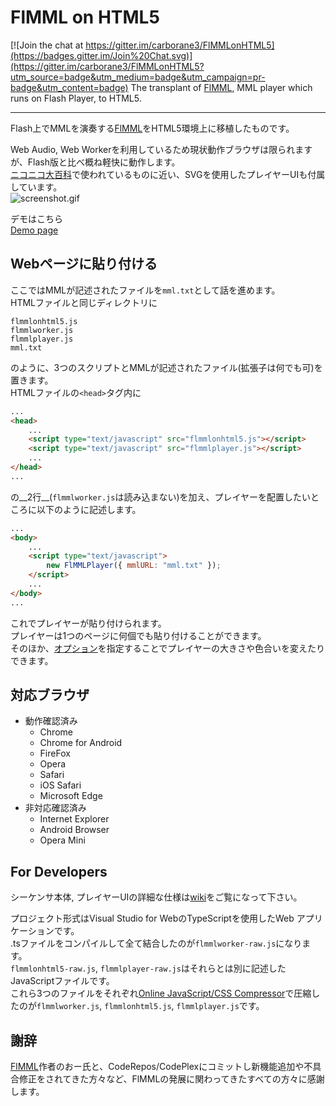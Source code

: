 # FlMML on HTML5

[![Join the chat at https://gitter.im/carborane3/FlMMLonHTML5](https://badges.gitter.im/Join%20Chat.svg)](https://gitter.im/carborane3/FlMMLonHTML5?utm_source=badge&utm_medium=badge&utm_campaign=pr-badge&utm_content=badge)
The transplant of [FlMML](https://flmml.codeplex.com/), MML player which runs on Flash Player, to HTML5\.

---
Flash上でMMLを演奏する[FlMML](https://flmml.codeplex.com/)をHTML5環境上に移植したものです。

Web Audio, Web Workerを利用しているため現状動作ブラウザは限られますが、Flash版と比べ概ね軽快に動作します。  
[ニコニコ大百科](http://dic.nicovideo.jp/)で使われているものに近い、SVGを使用したプレイヤーUIも付属しています。  
![screenshot.gif](http://carborane3.github.io/FlMMLonHTML5/screenshot.gif "Screen Shot")  

デモはこちら  
[Demo page](http://carborane3.github.io/FlMMLonHTML5/)

## Webページに貼り付ける
ここではMMLが記述されたファイルを`mml.txt`として話を進めます。  
HTMLファイルと同じディレクトリに
```
flmmlonhtml5.js
flmmlworker.js
flmmlplayer.js
mml.txt
```
のように、3つのスクリプトとMMLが記述されたファイル\(拡張子は何でも可\)を置きます。  
HTMLファイルの`<head>`タグ内に
```html
...
<head>
    ...
    <script type="text/javascript" src="flmmlonhtml5.js"></script>
    <script type="text/javascript" src="flmmlplayer.js"></script>
    ...
</head>
...
```
の__2行__\(`flmmlworker.js`は読み込まない\)を加え、プレイヤーを配置したいところに以下のように記述します。
```html
...
<body>
    ...
    <script type="text/javascript">
        new FlMMLPlayer({ mmlURL: "mml.txt" });
    </script>
    ...
</body>
...
```
これでプレイヤーが貼り付けられます。  
プレイヤーは1つのページに何個でも貼り付けることができます。  
そのほか、[オプション](https://github.com/carborane3/FlMMLonHTML5/wiki/flmmlplayer#options)を指定することでプレイヤーの大きさや色合いを変えたりできます。

## 対応ブラウザ
* 動作確認済み
    * Chrome
    * Chrome for Android
    * FireFox
    * Opera
    * Safari
    * iOS Safari
    * Microsoft Edge
* 非対応確認済み
    * Internet Explorer
    * Android Browser
    * Opera Mini

## For Developers
シーケンサ本体, プレイヤーUIの詳細な仕様は[wiki](https://github.com/carborane3/FlMMLonHTML5/wiki)をご覧になって下さい。

プロジェクト形式はVisual Studio for WebのTypeScriptを使用したWeb アプリケーションです。  
\.tsファイルをコンパイルして全て結合したのが`flmmlworker-raw.js`になります。  
`flmmlonhtml5-raw.js`, `flmmlplayer-raw.js`はそれらとは別に記述したJavaScriptファイルです。  
これら3つのファイルをそれぞれ[Online JavaScript/CSS Compressor](http://refresh-sf.com/)で圧縮したのが`flmmlworker.js`, `flmmlonhtml5.js`, `flmmlplayer.js`です。

## 謝辞
[FlMML](https://flmml.codeplex.com/)作者のおー氏と、CodeRepos/CodePlexにコミットし新機能追加や不具合修正をされてきた方々など、FlMMLの発展に関わってきたすべての方々に感謝します。
